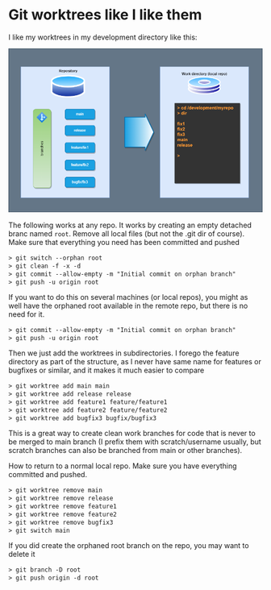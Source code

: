 # Git worktrees like I like them

I like my worktrees in my development directory like this:

![git worktree figure](git.worktrees.drawio.png)

The following works at any repo. It works by creating an empty detached branc
named `root`. Remove all local files (but not the .git dir of course). Make sure
that everything you need has been committed and pushed

```text
> git switch --orphan root
> git clean -f -x -d
> git commit --allow-empty -m "Initial commit on orphan branch" 
> git push -u origin root
```

If you want to do this on several machines (or local repos), you might as well have the orphaned root available in the remote repo, but there is no need for it.

```text
> git commit --allow-empty -m "Initial commit on orphan branch" 
> git push -u origin root
```

Then we just add the worktrees in subdirectories. I forego the feature directory as
part of the structure, as I never have same name for features or bugfixes or
similar, and it makes it much easier to compare

```text
> git worktree add main main
> git worktree add release release
> git worktree add feature1 feature/feature1
> git worktree add feature2 feature/feature2
> git worktree add bugfix3 bugfix/bugfix3
```

This is a great way to create clean work branches for code that is never to be
merged to main branch (I prefix them with scratch/username usually, but scratch
branches can also be branched from main or other branches).

How to return to a normal local repo. Make sure you have everything committed
and pushed.

```text
> git worktree remove main
> git worktree remove release
> git worktree remove feature1
> git worktree remove feature2
> git worktree remove bugfix3
> git switch main
```

If you did create the orphaned root branch on the repo, you may want to delete it

```text
> git branch -D root
> git push origin -d root
```
